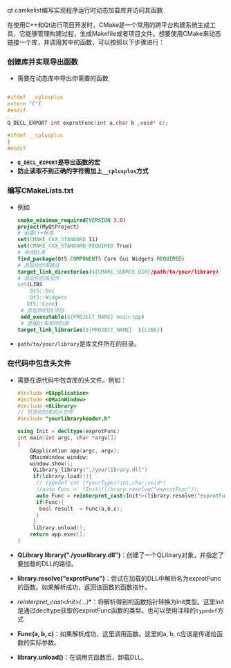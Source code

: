 qt camkelist编写实现程序运行时动态加载库并访问其函数

在使用C++和Qt进行项目开发时，CMake是一个常用的跨平台构建系统生成工具，它能够管理构建过程，生成Makefile或者项目文件。想要使用CMake来动态链接一个库，并调用其中的函数，可以按照以下步骤进行：

### **创建库并实现导出函数**

- 需要在动态库中导出你需要的函数

```cpp

#ifdef __cplusplus
extern "C"{
#endif

Q_DECL_EXPORT int exprotFunc(int a,char b ,void* c);

#ifdef __cplusplus
}
#endif
```

- **`Q_DECL_EXPORT`是导出函数的宏**
- **防止读取不到正确的字符需加上`__cplusplus`方式**

### **编写CMakeLists.txt**

- 例如

   ```cmake
   cmake_minimum_required(VERSION 3.0)
   project(MyQtProject)
   # 设置C++标准
   set(CMAKE_CXX_STANDARD 11)
   set(CMAKE_CXX_STANDARD_REQUIRED True)
   # 寻找Qt库
   find_package(Qt5 COMPONENTS Core Gui Widgets REQUIRED)
   # 添加你的库路径
   target_link_directories(${CMAKE_SOURCE_DIR}/path/to/your/library)
   # 添加你的库文件
   set(LIBS
       Qt5::Gui
       Qt5::Widgets
      Qt5::Core)
    # 添加你的Qt项目
    add_executable(${PROJECT_NAME} main.cpp)
    # 链接Qt库和你的库
   target_link_libraries(${PROJECT_NAME}  ${LIBS})

   ```

- `path/to/your/library`是库文件所在的目录。

### **在代码中包含头文件**

- 需要在源代码中包含库的头文件。例如：

   ```cpp
   #include <QApplication>
   #include <QMainWindow>
   #include <QLibrary>
   // 包含你的库的头文件
   #include "yourlibraryheader.h"

   using Init = decltype(exprotFunc)
   int main(int argc, char *argv[])
   {
       QApplication app(argc, argv);
       QMainWindow window;
       window.show();
        QLibrary library("./yourlibrary.dll")
        if(library.load()){
         // typedef int (*yourType)(int,char,void*)
         //auto Func =  (Init)(library.resolve("exprotFunc"));
         auto Func = reinterpret_cast<Init*>(library.resolve("exprotFunc"));
         if(Func){
          bool result  = Func(a,b,c); 
         }
        }
        library.unload();
       return app.exec();
   }
   ```

- **QLibrary library("./yourlibrary.dll")**：创建了一个QLibrary对象，并指定了要加载的DLL的路径。
- **library.resolve("exprotFunc")**：尝试在加载的DLL中解析名为exprotFunc的函数。如果解析成功，返回该函数的函数指针。
- **reinterpret_cast<Init*>(...)**：将解析得到的函数指针转换为Init类型。这里Init是通过decltype获取的exprotFunc函数的类型。也可以使用注释的`typedef`方式
- **Func(a, b, c)**：如果解析成功，这里调用函数。这里的a, b, c应该是传递给函数的实际参数。
- **library.unload()**：在调用完函数后，卸载DLL。
